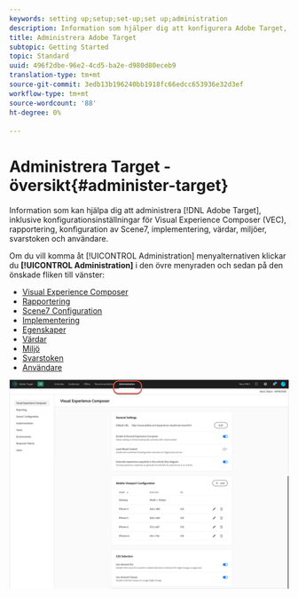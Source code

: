 ```yaml
---
keywords: setting up;setup;set-up;set up;administration
description: Information som hjälper dig att konfigurera Adobe Target, inklusive inställningar, implementering, användarhantering, egenskaper, Scene7-konfiguration, värdhantering och svarstoken.
title: Administrera Adobe Target
subtopic: Getting Started
topic: Standard
uuid: 496f2dbe-96e2-4cd5-ba2e-d980d80eceb9
translation-type: tm+mt
source-git-commit: 3edb13b196240bb1918fc66edcc653936e32d3ef
workflow-type: tm+mt
source-wordcount: '88'
ht-degree: 0%

---
```



# Administrera Target - översikt{#administer-target}

Information som kan hjälpa dig att administrera [!DNL Adobe Target], inklusive konfigurationsinställningar för Visual Experience Composer (VEC), rapportering, konfiguration av Scene7, implementering, värdar, miljöer, svarstoken och användare.

Om du vill komma åt [!UICONTROL Administration] menyalternativen klickar du **[!UICONTROL Administration]** i den övre menyraden och sedan på den önskade fliken till vänster:

* [Visual Experience Composer](/help/administrating-target/visual-experience-composer-set-up.md)
* [Rapportering](/help/administrating-target/reporting.md)
* [Scene7 Configuration](/help/administrating-target/scene7-settings.md)
* [Implementering](/help/c-implementing-target/implementing-target.md)
* [Egenskaper](/help/administrating-target/c-user-management/property-channel/property-channel.md)
* [Värdar](/help/administrating-target/hosts.md)
* [Miljö](/help/administrating-target/environments.md)
* [Svarstoken](/help/administrating-target/response-tokens.md)
* [Användare](/help/administrating-target/c-user-management/user-management.md)

![Adobe Target Administration-menyn](/help/administrating-target/assets/administration.png)
